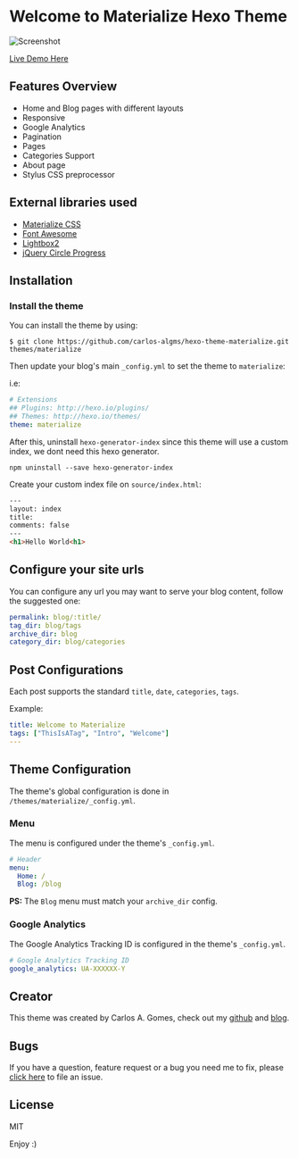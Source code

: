 # Welcome to Materialize Hexo Theme

![Screenshot](https://raw.githubusercontent.com/carlos-algms/hexo-theme-materialize/master/source/images/_hexo-theme-materialize.jpg)

[Live Demo Here](http://mayank.tahil.site)

<!-- more -->

## Features Overview

- Home and Blog pages with different layouts
- Responsive
- Google Analytics
- Pagination
- Pages
- Categories Support
- About page
- Stylus CSS preprocessor


## External libraries used

- [Materialize CSS](http://materializecss.com/)
- [Font Awesome](http://fontawesome.io/icons/)
- [Lightbox2](https://github.com/lokesh/lightbox2)
- [jQuery Circle Progress](http://kottenator.github.io/jquery-circle-progress/)


## Installation

### Install the theme

You can install the theme by using:

```
$ git clone https://github.com/carlos-algms/hexo-theme-materialize.git themes/materialize
```

Then update your blog's main `_config.yml` to set the theme to `materialize`:

i.e:

``` yaml
# Extensions
## Plugins: http://hexo.io/plugins/
## Themes: http://hexo.io/themes/
theme: materialize
```

After this, uninstall `hexo-generator-index` 
since this theme will use a custom index, we dont need this hexo generator.

```
npm uninstall --save hexo-generator-index
```

Create your custom index file on `source/index.html`:

```html
---
layout: index
title:
comments: false
---
<h1>Hello World<h1> 
``` 


## Configure your site urls

You can configure any url you may want to serve your blog content,
follow the suggested one: 

```yml
permalink: blog/:title/
tag_dir: blog/tags
archive_dir: blog
category_dir: blog/categories
```


## Post Configurations

Each post supports the standard `title`, `date`, `categories`, `tags`.

Example:

``` yaml
title: Welcome to Materialize
tags: ["ThisIsATag", "Intro", "Welcome"]
---
```

## Theme Configuration

The theme's global configuration is done in `/themes/materialize/_config.yml`.


### Menu

The menu is configured under the theme's `_config.yml`.

``` yaml
# Header
menu:
  Home: /
  Blog: /blog
```

**PS:** The `Blog` menu must match your `archive_dir` config.


### Google Analytics

The Google Analytics Tracking ID is configured in the theme's `_config.yml`.

``` yaml
# Google Analytics Tracking ID
google_analytics: UA-XXXXXX-Y
```


## Creator

This theme was created by Carlos A. Gomes, check out my [github](https://github.com/carlos-algms) and [blog](http://carlos-algms.github.io/).


## Bugs

If you have a question, feature request or a bug you need me to fix, please [click here](https://github.com/carlos-algms/hexo-theme-materialize/issues/new) to file an issue.


## License

MIT

Enjoy :)

